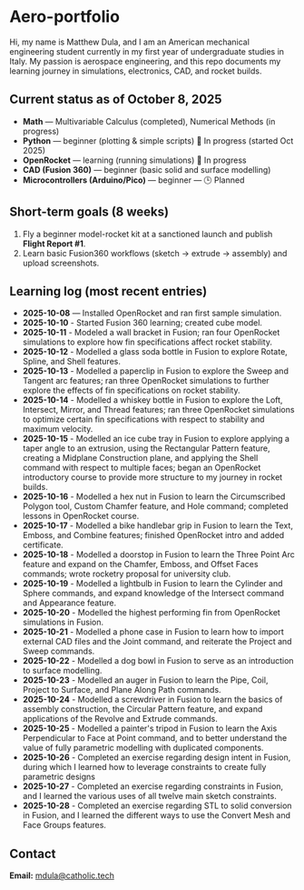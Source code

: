 # Aero-portfolio
Hi, my name is Matthew Dula, and I am an American mechanical engineering student currently in my first year of undergraduate studies in Italy. My passion is aerospace engineering, and this repo documents my learning journey in simulations, electronics, CAD, and rocket builds.
## Current status as of October 8, 2025
- **Math** — Multivariable Calculus (completed), Numerical Methods (in progress)  
- **Python** — beginner (plotting & simple scripts) 🔧 In progress (started Oct 2025)  
- **OpenRocket** — learning (running simulations) 🔧 In progress  
- **CAD (Fusion 360)** — beginner (basic solid and surface modelling) 
- **Microcontrollers (Arduino/Pico)** — beginner — 🕒 Planned
## Short-term goals (8 weeks)
1. Fly a beginner model-rocket kit at a sanctioned launch and publish **Flight Report #1**.  
2. Learn basic Fusion360 workflows (sketch → extrude → assembly) and upload screenshots.  
## Learning log (most recent entries)
- **2025-10-08** — Installed OpenRocket and ran first sample simulation.
- **2025-10-10** - Started Fusion 360 learning; created cube model.
- **2025-10-11** - Modeled a wall bracket in Fusion; ran four OpenRocket simulations to explore how fin specifications affect rocket stability.
- **2025-10-12** - Modelled a glass soda bottle in Fusion to explore Rotate, Spline, and Shell features.
- **2025-10-13** - Modelled a paperclip in Fusion to explore the Sweep and Tangent arc features; ran three OpenRocket simulations to further explore the effects of fin specifications on rocket stability.
- **2025-10-14** - Modelled a whiskey bottle in Fusion to explore the Loft, Intersect, Mirror, and Thread features; ran three OpenRocket simulations to optimize certain fin specifications with respect to stability and maximum velocity.
- **2025-10-15** - Modelled an ice cube tray in Fusion to explore applying a taper angle to an extrusion, using the Rectangular Pattern feature, creating a Midplane Construction plane, and applying the Shell command with respect to multiple faces; began an OpenRocket introductory course to provide more structure to my journey in rocket builds.
- **2025-10-16** - Modelled a hex nut in Fusion to learn the Circumscribed Polygon tool, Custom Chamfer feature, and Hole command; completed lessons in OpenRocket course.
- **2025-10-17** - Modelled a bike handlebar grip in Fusion to learn the Text, Emboss, and Combine features; finished OpenRocket intro and added certificate.
- **2025-10-18** - Modelled a doorstop in Fusion to learn the Three Point Arc feature and expand on the Chamfer, Emboss, and Offset Faces commands; wrote rocketry proposal for university club.
- **2025-10-19** - Modelled a lightbulb in Fusion to learn the Cylinder and Sphere commands, and expand knowledge of the Intersect command and Appearance feature.
- **2025-10-20** - Modelled the highest performing fin from OpenRocket simulations in Fusion.
- **2025-10-21** - Modelled a phone case in Fusion to learn how to import external CAD files and the Joint command, and reiterate the Project and Sweep commands.
- **2025-10-22** - Modelled a dog bowl in Fusion to serve as an introduction to surface modelling.
- **2025-10-23** - Modelled an auger in Fusion to learn the Pipe, Coil, Project to Surface, and Plane Along Path commands.
- **2025-10-24** - Modelled a screwdriver in Fusion to learn the basics of assembly construction, the Circular Pattern feature, and expand applications of the Revolve and Extrude commands.
- **2025-10-25** - Modelled a painter's tripod in Fusion to learn the Axis Perpendicular to Face at Point command, and to better understand the value of fully parametric modelling with duplicated components.
- **2025-10-26** - Completed an exercise regarding design intent in Fusion, during which I learned how to leverage constraints to create fully parametric designs
- **2025-10-27** - Completed an exercise regarding constraints in Fusion, and I learned the various uses of all twelve
main sketch constraints.
- **2025-10-28** - Completed an exercise regarding STL to solid conversion in Fusion, and I learned the different ways to use the Convert Mesh and Face Groups features. 

## Contact
**Email:** mdula@catholic.tech
